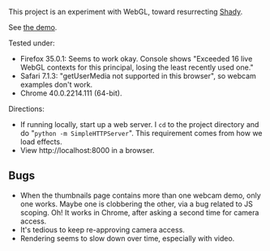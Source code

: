 This project is an experiment with WebGL, toward resurrecting [Shady](https://github.com/conal/shady-gen).

See [the demo](http://conal.github.io/webgl-experiment-1/).

Tested under:

*   Firefox 35.0.1:
    Seems to work okay.
    Console shows "Exceeded 16 live WebGL contexts for this principal, losing the least recently used one."
*   Safari 7.1.3:
    "getUserMedia not supported in this browser", so webcam examples don't work.
*   Chrome 40.0.2214.111 (64-bit).

Directions:

*   If running locally, start up a web server.
    I `cd` to the project directory and do "`python -m SimpleHTTPServer`".
    This requirement comes from how we load effects.
*   View http://localhost:8000 in a browser.

## Bugs

*   When the thumbnails page contains more than one webcam demo, only one works.
    Maybe one is clobbering the other, via a bug related to JS scoping.
    Oh! It works in Chrome, after asking a second time for camera access.
*   It's tedious to keep re-approving camera access.
*   Rendering seems to slow down over time, especially with video.

